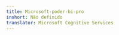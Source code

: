 ```yaml
---
title: Microsoft-poder-bi-pro
inshort: Não definido
translator: Microsoft Cognitive Services
---
```




